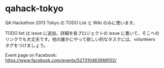 # qahack-tokyo

QA Hackathon 2013 Tokyo の TODO List と Wiki のみに使います。

TODO list は issue に追加。詳細を各プロジェクトの issue に書いて、そこへのリンクでも大丈夫です。他の誰かにやって欲しい的なタスクには、volunteers タグをつけましょう。

Event page on Facebook: https://www.facebook.com/events/527310463988102/




